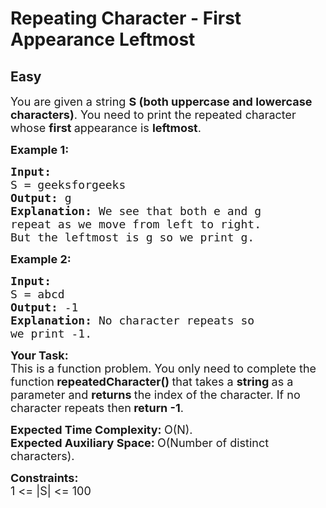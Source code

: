 # Repeating Character - First Appearance Leftmost
## Easy
<div class="problem-statement">
                <p></p><p><span style="font-size:18px">You are given a string <strong>S (both uppercase and lowercase characters)</strong>. You need to print the </span><span style="font-size:18px">repeated character whose <strong>first </strong>appearance is <strong>leftmost</strong>.</span></p>

<p><strong><span style="font-size:18px">Example 1:</span></strong></p>

<pre><strong><span style="font-size:18px">Input:
</span></strong><span style="font-size:18px">S = geeksforgeeks
<strong>Output: </strong>g<strong>
Explanation: </strong>We see that both e and g
repeat as we move from left to right.
But the leftmost is g so we print g.</span>
</pre>

<p><strong><span style="font-size:18px">Example 2:</span></strong></p>

<pre><strong><span style="font-size:18px">Input:
</span></strong><span style="font-size:18px">S = abcd
<strong>Output: </strong>-1<strong>
Explanation: </strong>No character repeats so
we print -1.</span></pre>

<p><span style="font-size:18px"><strong>Your Task:</strong><br>
This is a function problem. You only need to complete the function<strong> repeatedCharacter()&nbsp;</strong>that takes a&nbsp;<strong>string </strong>as a parameter and <strong>returns </strong>the index of the character. If no character repeats then<strong> return -1</strong>.</span></p>

<p><span style="font-size:18px"><strong>Expected Time Complexity:&nbsp;</strong>O(N).<br>
<strong>Expected Auxiliary Space:&nbsp;</strong>O(Number of distinct characters).</span></p>

<p><span style="font-size:18px"><strong>Constraints:</strong><br>
1 &lt;= |S| &lt;= 100</span></p>

<p>&nbsp;</p>
 <p></p>
            </div>